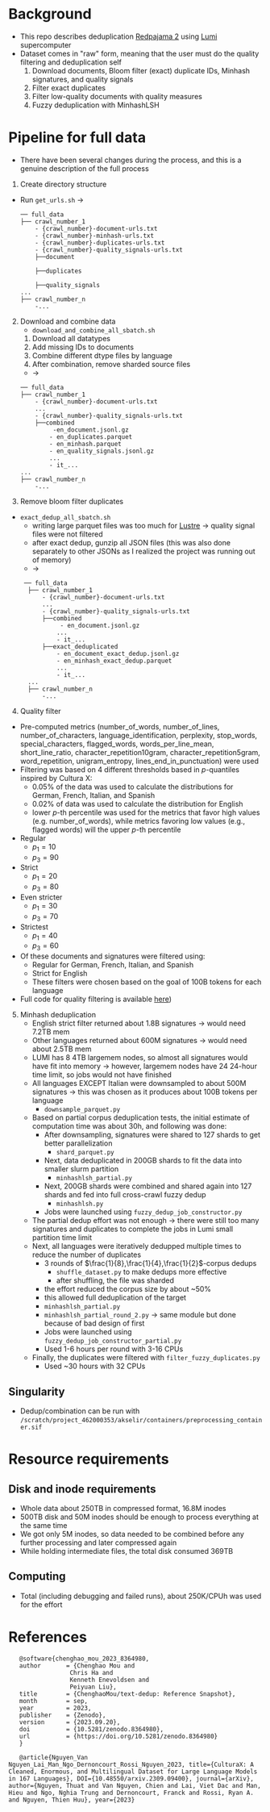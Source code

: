 # Background
- This repo describes deduplication [Redpajama 2](https://www.together.ai/blog/redpajama-data-v2) using [Lumi](https://www.together.ai/blog/redpajama-data-v2) supercomputer
- Dataset comes in "raw" form, meaning that the user must do the quality filtering and deduplication self
    1. Download documents, Bloom filter (exact) duplicate IDs, Minhash signatures, and quality signals
    2. Filter exact duplicates
    3. Filter low-quality documents with quality measures
    4. Fuzzy deduplication with MinhashLSH

# Pipeline for full data
- There have been several changes during the process, and this is a genuine description of the full process
1. Create directory structure
- Run `get_urls.sh` &rarr; 
    ```
    ── full_data
    ├── crawl_number_1
        - {crawl_number}-document-urls.txt    
        - {crawl_number}-minhash-urls.txt  
        - {crawl_number}-duplicates-urls.txt  
        - {crawl_number}-quality_signals-urls.txt
        ├──document

        ├──duplicates

        ├──quality_signals
    ...
    ├── crawl_number_n
        -...
    ```
2. Download and combine data
    - `download_and_combine_all_sbatch.sh`
    1. Download all datatypes
    2. Add missing IDs to documents
    3. Combine different dtype files by language
    4. After combination, remove sharded source files 
    - &rarr; 
    ```
    ── full_data
    ├── crawl_number_1
        - {crawl_number}-document-urls.txt    
        ...
        - {crawl_number}-quality_signals-urls.txt
        ├──combined
             -en_document.jsonl.gz
            - en_duplicates.parquet
            - en_minhash.parquet
            - en_quality_signals.jsonl.gz
            ...
            - it_...
    ...
    ├── crawl_number_n
        -...
    ```
3. Remove bloom filter duplicates
- `exact_dedup_all_sbatch.sh`
    - writing large parquet files was too much for [Lustre](https://docs.lumi-supercomputer.eu/storage/parallel-filesystems/lustre/) &rarr; quality signal files were not filtered
    - after exact dedup, gunzip all JSON files (this was also done separately to other JSONs as I realized the project was running out of memory)
    - &rarr;
  ```
   ── full_data
    ├── crawl_number_1
        - {crawl_number}-document-urls.txt    
        ...
        - {crawl_number}-quality_signals-urls.txt
        ├──combined
             - en_document.jsonl.gz
            ...
            - it_...
        ├──exact_deduplicated
            - en_document_exact_dedup.jsonl.gz
            - en_minhash_exact_dedup.parquet
            ...
            - it_...
    ...
    ├── crawl_number_n
        -...
    ```
4. Quality filter
- Pre-computed metrics (number_of_words, number_of_lines, number_of_characters, language_identification, perplexity, stop_words, special_characters, flagged_words, words_per_line_mean, short_line_ratio, character_repetition10gram, character_repetition5gram, word_repetition, unigram_entropy, lines_end_in_punctuation) were used
- Filtering was based on 4 different thresholds based in _p_-quantiles inspired by Cultura X:
   - 0.05% of the data was used to calculate the distributions for German, French, Italian, and Spanish
   - 0.02% of data was used to calculate the distribution for English
   - lower _p_-th percentile was used for the metrics that favor high values (e.g. number_of_words), while metrics favoring low values (e.g., flagged words) will the upper _p_-th percentile
- Regular
   - $p_1 = 10$
   - $p_3 = 90$
- Strict
   - $p_1=20$
   - $p_3 =80$
- Even stricter
   - $p_1=30$
   - $p_3=70$
- Strictest
   - $p_1 = 40$
   - $p_3 = 60$
- Of these documents and signatures were filtered using:
   - Regular for German, French, Italian, and Spanish
   - Strict for English
   - These filters were chosen based on the goal of 100B tokens for each language
- Full code for quality filtering is available [here](https://github.com/mmanteli/redpajama-v2-filter-2023/))
5. Minhash deduplication
    - English strict filter returned about 1.8B signatures &rarr; would need 7.2TB mem
    - Other languages returned about 600M signatures &rarr; would need about 2.5TB mem
    - LUMI has 8 4TB largemem nodes, so almost all signatures would have fit into memory &rarr; however, largemem nodes have 24 24-hour time limit, so jobs would not have finished
    - All languages EXCEPT Italian were downsampled to about 500M signatures &rarr; this was chosen as it produces about 100B tokens per language
        - `downsample_parquet.py`
    - Based on partial corpus deduplication tests, the initial estimate of computation time was about 30h, and following was done:
        - After downsampling, signatures were shared to 127 shards to get better parallelization
            - `shard_parquet.py`   
        - Next, data deduplicated in 200GB shards to fit the data into smaller slurm partition
            - `minhashlsh_partial.py`
        - Next, 200GB shards were combined and shared again into 127 shards and fed into full cross-crawl fuzzy dedup
            - `minhashlsh.py`
        - Jobs were launched using `fuzzy_dedup_job_constructor.py`
    - The partial dedup effort was not enough &rarr; there were still too many signatures and duplicates to complete the jobs in Lumi small partition time limit
    - Next, all languages were iteratively dedupped multiple times to reduce the number of duplicates
        - 3 rounds of $\frac{1}{8},\frac{1}{4},\frac{1}{2}$-corpus dedups
            - `shuffle_dataset.py` to make dedups more effective
            - after shuffling, the file was sharded
        - the effort reduced the corpus size by about ~50%
        - this allowed full deduplication of the target
        -  `minhashlsh_partial.py`
        -  `minhashlsh_partial_round_2.py` &rarr; same module but done because of bad design of first
        - Jobs were launched using `fuzzy_dedup_job_constructor_partial.py`
        - Used 1-6 hours per round with 3-16 CPUs
    - Finally, the duplicates were filtered with `filter_fuzzy_duplicates.py`
        - Used ~30 hours with 32 CPUs
## Singularity
- Dedup/combination can be run with `/scratch/project_462000353/akselir/containers/preprocessing_container.sif`
# Resource requirements
## Disk and inode requirements
- Whole data about 250TB in compressed format, 16.8M inodes
- 500TB disk and 50M inodes should be enough to process everything at the same time
- We got only 5M inodes, so data needed to be combined before any further processing and later compressed again
- While holding intermediate files, the total disk consumed 369TB
## Computing
- Total (including debugging and failed runs), about 250K/CPUh was used for the effort

# References

 ```
    @software{chenghao_mou_2023_8364980,
    author       = {Chenghao Mou and
                  Chris Ha and
                  Kenneth Enevoldsen and
                  Peiyuan Liu},
    title        = {ChenghaoMou/text-dedup: Reference Snapshot},
    month        = sep,
    year         = 2023,
    publisher    = {Zenodo},
    version      = {2023.09.20},
    doi          = {10.5281/zenodo.8364980},
    url          = {https://doi.org/10.5281/zenodo.8364980}
    }

    @article{Nguyen_Van Nguyen_Lai_Man_Ngo_Dernoncourt_Rossi_Nguyen_2023, title={CulturaX: A Cleaned, Enormous, and Multilingual Dataset for Large Language Models in 167 Languages}, DOI={10.48550/arxiv.2309.09400}, journal={arXiv}, author={Nguyen, Thuat and Van Nguyen, Chien and Lai, Viet Dac and Man, Hieu and Ngo, Nghia Trung and Dernoncourt, Franck and Rossi, Ryan A. and Nguyen, Thien Huu}, year={2023} 
```
